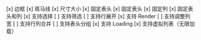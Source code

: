 [x] 边框
[x] 斑马线
[x] 尺寸大小
[x] 固定表头
[x] 固定表头
[x] 固定列
[x] 固定表头和列
[x] 支持选择
[ ] 支持筛选
[ ] 支持行展开
[x] 支持 Render
[ ] 支持调整列宽
[ ] 支持行列合并
[ ] 支持表头分组
[x] 支持 Loading
[x] 支持虚拟列表（无限加载）